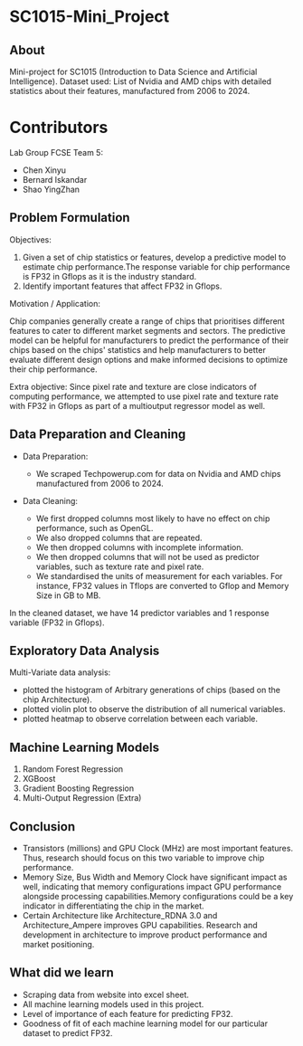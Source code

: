 # SC1015-Mini_Project

## About
Mini-project for SC1015 (Introduction to Data Science and Artificial Intelligence). 
Dataset used: List of Nvidia and AMD chips with detailed statistics about their features, manufactured from 2006 to 2024.

# Contributors
Lab Group FCSE Team 5: 
- Chen Xinyu
- Bernard Iskandar
- Shao YingZhan

## Problem Formulation

Objectives:

1. Given a set of chip statistics or features, develop a predictive model to estimate chip performance.The response variable for chip performance is FP32 in Gflops as it is the industry standard. 
2. Identify important features that affect FP32 in Gflops. 
       
Motivation / Application:

Chip companies generally create a range of chips that prioritises different features to cater to different market segments and sectors. The predictive model can be helpful for manufacturers to predict the performance of their chips based on the chips' statistics and help manufacturers to better evaluate different design options and make informed decisions to optimize their chip performance.

Extra objective: Since pixel rate and texture are close indicators of computing performance, we attempted to use pixel rate and texture rate with FP32 in Gflops as part of a multioutput regressor model as well. 
     
## Data Preparation and Cleaning
- Data Preparation:
     - We scraped Techpowerup.com for data on Nvidia and AMD chips manufactured from 2006 to 2024. 
 
- Data Cleaning:
     - We first dropped columns most likely to have no effect on chip performance, such as OpenGL.
     - We also dropped columns that are repeated.
     - We then dropped columns with incomplete information.
     - We then dropped columns that will not be used as predictor variables, such as texture rate and pixel rate.
     - We standardised the units of measurement for each variables. For instance, FP32 values in Tflops are converted to Gflop and Memory Size in GB to MB.
  
In the cleaned dataset, we have 14 predictor variables and 1 response variable (FP32 in Gflops).

## Exploratory Data Analysis

Multi-Variate data analysis: 
- plotted the histogram of Arbitrary generations of chips (based on the chip Architecture).
- plotted violin plot to observe the distribution of all numerical variables.
- plotted heatmap to observe correlation between each variable.

## Machine Learning Models

1. Random Forest Regression
2. XGBoost
3. Gradient Boosting Regression
4. Multi-Output Regression (Extra)

## Conclusion 
- Transistors (millions) and GPU Clock (MHz) are most important features. Thus, research should focus on this two variable to improve chip performance. 
- Memory Size, Bus Width and Memory Clock have significant impact as well, indicating that memory configurations impact GPU performance alongside processing capabilities.Memory configurations could be a key indicator in differentiating the chip in the market. 
- Certain Architecture like Architecture_RDNA 3.0 and Architecture_Ampere improves  GPU capabilities. Research and development in architecture to improve product performance and market positioning. 



## What did we learn
-  Scraping data from website into excel sheet. 
-  All machine learning models used in this project.
-  Level of importance of each feature for predicting FP32.
-  Goodness of fit of each machine learning model for our particular dataset to predict FP32. 



